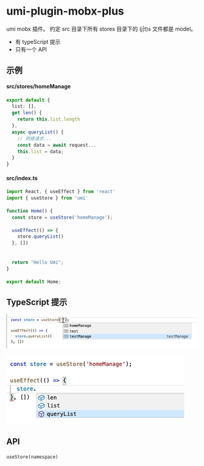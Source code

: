 # umi-plugin-mobx-plus

umi mobx 插件。
约定 src 目录下所有 stores 目录下的 (j|t)s 文件都是 model。

* 有 typeScript 提示
* 只有一个 API

## 示例

#### src/stores/homeManage
```typescript
export default {
  list: [],
  get len() {
    return this.list.length
  },
  async queryList() {
    // 网络请求...
    const data = await request... 
    this.list = data;
  }
}
```

#### src/index.ts
```typescript
import React, { useEffect } from 'react'
import { useStore } from 'umi'

function Home() {
  const store = useStore('homeManage');

  useEffect(() => {
    store.queryList()
  }, [])


  return "Hello Umi";
}

export default Home;
```

## TypeScript 提示

![Typescript提示](./images/typescript.jpg)

![Typescript提示](./images/typescript2.jpg)

## API

`useStore(namespace)`